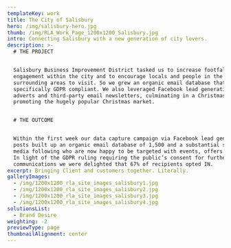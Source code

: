 ```yaml
---
templateKey: work
title: The City of Salisbury
hero: /img/salisbury-hero.jpg
thumb: /img/RLA_Work_Page_1200x1200_Salisbury.jpg
intro: Connecting Salisbury with a new generation of city lovers.
description: >-
  # THE PROJECT


  Salisbury Business Improvement District tasked us to increase footfall and
  engagement within the city and to encourage locals and people in the
  surrounding areas to visit. So we grew an organic email database that is
  specifically GDPR compliant. We also leveraged Facebook lead generation
  adverts and third-party email newsletters, culminating in a Christmas campaign
  promoting the hugely popular Christmas market.


  # THE OUTCOME


  Within the first week our data capture campaign via Facebook lead generation
  posts built up an organic email database of 1,500 and a substantial social
  media following who are now happy to be targeted with events, offers and news.
  In light of the GDPR ruling requiring the public’s consent for further
  communications we were delighted that 67% of recipients opted IN.
excerpt: Bringing Client and customers together. Literally.
galleryImages:
  - /img/1200x1200_rla_site_images_salisbury1.jpg
  - /img/1200x1200_rla_site_images_salisbury2.jpg
  - /img/1200x1200_rla_site_images_salisbury3.jpg
  - /img/1200x1200_rla_site_images_salisbury4.jpg
solutionsList:
  - Brand Desire
weighting: -2
previewType: page
thumbnailAlignment: center
---
```


